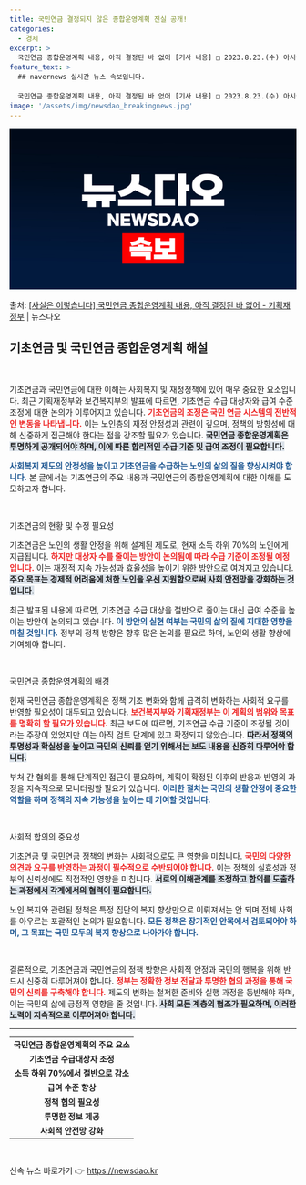 ```yaml
---
title: 국민연금 결정되지 않은 종합운영계획 진실 공개!
categories:
  - 경제
excerpt: >
  국민연금 종합운영계획 내용, 아직 결정된 바 없어 [기사 내용] □ 2023.8.23.(수) 아시아경제는 「…
feature_text: >
  ## navernews 실시간 뉴스 속보입니다.

  국민연금 종합운영계획 내용, 아직 결정된 바 없어 [기사 내용] □ 2023.8.23.(수) 아시아경제는 「…
image: '/assets/img/newsdao_breakingnews.jpg'
---
```


![뉴스다오 속보](/assets/img/newsdao_breakingnews.jpg)

<p>출처: <a href="https://newsdao.kr/1684" rel="dofollow">[사실은 이렇습니다] 국민연금 종합운영계획 내용, 아직 결정된 바 없어 - 기획재정부</a> | 뉴스다오</p>

<h2 data-ke-size="size26">기초연금 및 국민연금 종합운영계획 해설</h2>

<p data-ke-size="size16">&nbsp;</p>

기초연금과 국민연금에 대한 이해는 사회복지 및 재정정책에 있어 매우 중요한 요소입니다. 최근 기획재정부와 보건복지부의 발표에 따르면, 기초연금 수급 대상자와 급여 수준 조정에 대한 논의가 이루어지고 있습니다. <b><span style="color: #ee2323;">기초연금의 조정은 국민 연금 시스템의 전반적인 변동을 나타냅니다.</span></b> 이는 노인층의 재정 안정성과 관련이 깊으며, 정책의 방향성에 대해 신중하게 접근해야 한다는 점을 강조할 필요가 있습니다. <b><span style="background-color: #21538527;">국민연금 종합운영계획은 투명하게 공개되어야 하며, 이에 따른 합리적인 수급 기준 및 급여 조정이 필요합니다.</span></b> 

<b><span style="color: #1a5490;">사회복지 제도의 안정성을 높이고 기초연금을 수급하는 노인의 삶의 질을 향상시켜야 합니다.</span></b> 본 글에서는 기초연금의 주요 내용과 국민연금의 종합운영계획에 대한 이해를 도모하고자 합니다. 

<p data-ke-size="size16">&nbsp;</p>

기초연금의 현황 및 수정 필요성

기초연금은 노인의 생활 안정을 위해 설계된 제도로, 현재 소득 하위 70%의 노인에게 지급됩니다. <b><span style="color: #ee2323;">하지만 대상자 수를 줄이는 방안이 논의됨에 따라 수급 기준이 조정될 예정입니다.</span></b> 이는 재정적 지속 가능성과 효율성을 높이기 위한 방안으로 여겨지고 있습니다. <b><span style="background-color: #21538527;">주요 목표는 경제적 어려움에 처한 노인을 우선 지원함으로써 사회 안전망을 강화하는 것입니다.</span></b> 

최근 발표된 내용에 따르면, 기초연금 수급 대상을 절반으로 줄이는 대신 급여 수준을 높이는 방안이 논의되고 있습니다. <b><span style="color: #1a5490;">이 방안의 실현 여부는 국민의 삶의 질에 지대한 영향을 미칠 것입니다.</span></b> 정부의 정책 방향은 향후 많은 논의를 필요로 하며, 노인의 생활 향상에 기여해야 합니다.

<p data-ke-size="size16">&nbsp;</p>

국민연금 종합운영계획의 배경

현재 국민연금 종합운영계획은 정책 기조 변화와 함께 급격히 변화하는 사회적 요구를 반영할 필요성이 대두되고 있습니다. <b><span style="color: #ee2323;">보건복지부와 기획재정부는 이 계획의 범위와 목표를 명확히 할 필요가 있습니다.</span></b> 최근 보도에 따르면, 기초연금 수급 기준이 조정될 것이라는 주장이 있었지만 이는 아직 검토 단계에 있고 확정되지 않았습니다. <b><span style="background-color: #21538527;">따라서 정책의 투명성과 확실성을 높이고 국민의 신뢰를 얻기 위해서는 보도 내용을 신중히 다루어야 합니다.</span></b> 

부처 간 협의를 통해 단계적인 접근이 필요하며, 계획이 확정된 이후의 반응과 반영의 과정을 지속적으로 모니터링할 필요가 있습니다. <b><span style="color: #1a5490;">이러한 절차는 국민의 생활 안정에 중요한 역할을 하며 정책의 지속 가능성을 높이는 데 기여할 것입니다.</span></b> 

<p data-ke-size="size16">&nbsp;</p>

사회적 합의의 중요성

기초연금 및 국민연금 정책의 변화는 사회적으로도 큰 영향을 미칩니다. <b><span style="color: #ee2323;">국민의 다양한 의견과 요구를 반영하는 과정이 필수적으로 수반되어야 합니다.</span></b> 이는 정책의 실효성과 정부의 신뢰성에도 직접적인 영향을 미칩니다. <b><span style="background-color: #21538527;">서로의 이해관계를 조정하고 합의를 도출하는 과정에서 각계에서의 협력이 필요합니다.</span></b> 

노인 복지와 관련된 정책은 특정 집단의 복지 향상만으로 이뤄져서는 안 되며 전체 사회를 아우르는 포괄적인 논의가 필요합니다. <b><span style="color: #1a5490;">모든 정책은 장기적인 안목에서 검토되어야 하며, 그 목표는 국민 모두의 복지 향상으로 나아가야 합니다.</span></b> 

<p data-ke-size="size16">&nbsp;</p>

결론적으로, 기초연금과 국민연금의 정책 방향은 사회적 안정과 국민의 행복을 위해 반드시 신중히 다루어져야 합니다. <b><span style="color: #ee2323;">정부는 정확한 정보 전달과 투명한 협의 과정을 통해 국민의 신뢰를 구축해야 합니다.</span></b> 제도의 변화는 철저한 준비와 실행 과정을 동반해야 하며, 이는 국민의 삶에 긍정적 영향을 줄 것입니다. <b><span style="background-color: #21538527;">사회 모든 계층의 협조가 필요하며, 이러한 노력이 지속적으로 이루어져야 합니다.</span></b> 

<hr>

<table style="border-collapse: collapse; width: 100%;">

<tr>

<td style="text-align: center; height: 17px;"><b>국민연금 종합운영계획의 주요 요소</b></td>

</tr>

<tr>

<td style="text-align: center; height: 17px;"><b>기초연금 수급대상자 조정</b></td>

</tr>

<tr>

<td style="text-align: center; height: 17px;"><b>소득 하위 70%에서 절반으로 감소</b></td>

</tr>

<tr>

<td style="text-align: center; height: 17px;"><b>급여 수준 향상</b></td>

</tr>

<tr>

<td style="text-align: center; height: 17px;"><b>정책 협의 필요성</b></td>

</tr>

<tr>

<td style="text-align: center; height: 17px;"><b>투명한 정보 제공</b></td>

</tr>

<tr>

<td style="text-align: center; height: 17px;"><b>사회적 안전망 강화</b></td>

</tr>

</table>

<p data-ke-size="size16">&nbsp;</p> 

신속 뉴스 바로가기 👉 <a href="https://newsdao.kr" rel="dofollow">https://newsdao.kr</a>


